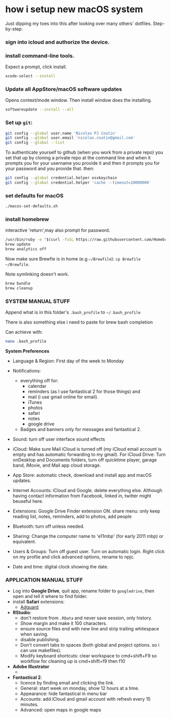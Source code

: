 # how i setup new macOS system

Just dipping my toes into this after looking over many others' dotfiles. Step-by-step:

### sign into icloud and authorize the device.

### install command-line tools. 

Expect a prompt, click install.

```sh
xcode-select --install
```

### Update all AppStore/macOS software updates

Opens context/mode window. Then install window does the installing.

```sh
softwareupdate --install --all
```

### Set up `git`:

```sh
git config --global user.name 'Nicolas PJ Coutin'
git config --global user.email 'nicolas.coutin@gmail.com'
git config --global --list
```
To authenticate yourself to github (when you work from a private repo) you set that up by cloning a private repo at the command line and when it prompts you for your username you provide it and then it prompts you for your password and you provide that. then: 

```sh
git config --global credential.helper osxkeychain
git config --global credential.helper 'cache --timeout=10000000'
```

### set defaults for macOS

```sh
./macos-set-defaults.sh
```

### install homebrew
interactive 'return',may also prompt for password.
```sh
/usr/bin/ruby -e "$(curl -fsSL https://raw.githubusercontent.com/Homebrew/install/master/install)"
brew update
brew analytics off
```

Now make sure Brewfie is in home (e.g.`~/Brewfile`): `cp Brewfile ~/Brewfile`.

Note symlinking doesn't work.
```sh
brew bundle
brew cleanup
```

### SYSTEM MANUAL STUFF

Append what is in this folder's `.bash_profile` to `~/.bash_profile`

There is also something else i need to paste for brew bash completion

Can achieve with:
```sh
nano .bash_profile
```



**System Preferences**


* Language & Region: First day of the week to Monday
* Notifications:
	* everything off for:
		* calendar
		* reminders (as I use fantastical 2 for those things) and 
		* mail (i use gmail online for email).
		* iTunes
		* photos
		* safari
		* notes
		* google drive
	* Badges and banners only for messages and fantastical 2.
* Sound: turn off user interface sound effects
* iCloud: Make sure Mail iCloud is turned off (my iCloud email account is empty and has automatic forwarding to my gmail). For iCloud Drive: Turn onDesktop and Documents folders, turn off quicktime player, garage band, iMovie, and Mail app cloud storage.
* App Store: automatic check, download and install app and macOS updates.
* Internet Accounts: iCloud and Google. delete everything else. Although having contact information from Facebook, linked in, twitter might beuseful here.
* Extensions: Google Drive Finder extension ON. share menu: only keep reading list, notes, reminders, add to photos, add people
* Bluetooth: turn off unless needed.

* Sharing: Change the computer name to 'e11mbp' (for early 2011 mbp) or equivalent.
* Users & Groups: Turn off guest user. Turn on automatic login. Right click on my profile and click advanced options, rename to npjc.
* Date and time: digital clock showing the date.


### APPLICATION MANUAL STUFF

* Log into __Google Drive__, quit app, rename folder to `googledrive`, then open and tell it where to find folder.
* install __Safari__ extensions: 
	* [Adguard](https://safari-extensions.apple.com/?id=com.adguard.safari-N33TQXN8C7)
* __RStudio__:
	* don't restore from `.RData` and never save session, only history.
	* Show margin and make it 100 characters. 
	* ensure source files end with new line and strip trailing whitespace when saving. 
	* disable publishing. 
	* Don't convert tabs to spaces (both global and project options. so i can use makefiles). 
	* Modify keyboard shortcuts: clear workspace to cmd+shift+F9 so workflow for cleaning up is cmd+shift+f9 then f10
* __Adobe Illustrator__
	* <TODO>
* __Fantastical 2__:
	* licence by finding email and clicking the link.
	* General: start week on monday, show 12 hours at a time.
	* Appearance: hide fantastical in menu bar
	* Accounts: add iCloud and gmail account with refresh every 15 minutes.
	* Advanced: open maps in google maps
